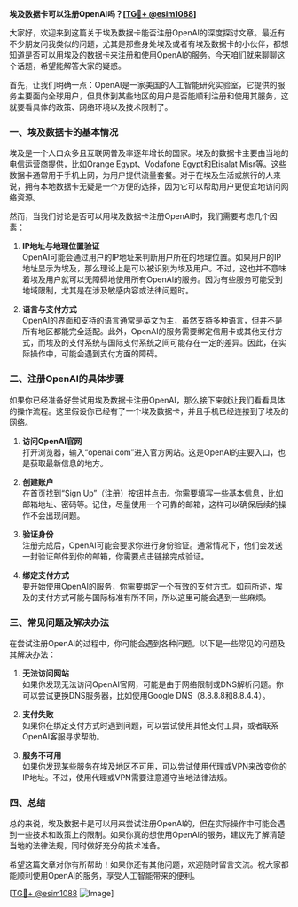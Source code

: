 **埃及数据卡可以注册OpenAI吗？[[TG💪+ @esim1088](https://t.me/s/esim1088)]**

大家好，欢迎来到这篇关于埃及数据卡能否注册OpenAI的深度探讨文章。最近有不少朋友问我类似的问题，尤其是那些身处埃及或者有埃及数据卡的小伙伴，都想知道是否可以用埃及的数据卡来注册和使用OpenAI的服务。今天咱们就来聊聊这个话题，希望能解答大家的疑惑。

首先，让我们明确一点：OpenAI是一家美国的人工智能研究实验室，它提供的服务主要面向全球用户，但具体到某些地区的用户是否能顺利注册和使用其服务，这就要看具体的政策、网络环境以及技术限制了。

### **一、埃及数据卡的基本情况**

埃及是一个人口众多且互联网普及率逐年增长的国家。埃及的数据卡主要由当地的电信运营商提供，比如Orange Egypt、Vodafone Egypt和Etisalat Misr等。这些数据卡通常用于手机上网，为用户提供流量套餐。对于在埃及生活或旅行的人来说，拥有本地数据卡无疑是一个方便的选择，因为它可以帮助用户更便宜地访问网络资源。

然而，当我们讨论是否可以用埃及数据卡注册OpenAI时，我们需要考虑几个因素：

1. **IP地址与地理位置验证**  
   OpenAI可能会通过用户的IP地址来判断用户所在的地理位置。如果用户的IP地址显示为埃及，那么理论上是可以被识别为埃及用户。不过，这也并不意味着埃及用户就可以无障碍地使用所有OpenAI的服务。因为有些服务可能受到地域限制，尤其是在涉及敏感内容或法律问题时。

2. **语言与支付方式**  
   OpenAI的界面和支持的语言通常是英文为主，虽然支持多种语言，但并不是所有地区都能完全适配。此外，OpenAI的服务需要绑定信用卡或其他支付方式，而埃及的支付系统与国际支付系统之间可能存在一定的差异。因此，在实际操作中，可能会遇到支付方面的障碍。

### **二、注册OpenAI的具体步骤**

如果你已经准备好尝试用埃及数据卡注册OpenAI，那么接下来就让我们看看具体的操作流程。这里假设你已经有了一个埃及数据卡，并且手机已经连接到了埃及的网络。

1. **访问OpenAI官网**  
   打开浏览器，输入“openai.com”进入官方网站。这是OpenAI的主要入口，也是获取最新信息的地方。

2. **创建账户**  
   在首页找到“Sign Up”（注册）按钮并点击。你需要填写一些基本信息，比如邮箱地址、密码等。记住，尽量使用一个可靠的邮箱，这样可以确保后续的操作不会出现问题。

3. **验证身份**  
   注册完成后，OpenAI可能会要求你进行身份验证。通常情况下，他们会发送一封验证邮件到你的邮箱，你需要点击链接完成验证。

4. **绑定支付方式**  
   要开始使用OpenAI的服务，你需要绑定一个有效的支付方式。如前所述，埃及的支付方式可能与国际标准有所不同，所以这里可能会遇到一些麻烦。

### **三、常见问题及解决办法**

在尝试注册OpenAI的过程中，你可能会遇到各种问题。以下是一些常见的问题及其解决办法：

1. **无法访问网站**  
   如果你发现无法访问OpenAI官网，可能是由于网络限制或DNS解析问题。你可以尝试更换DNS服务器，比如使用Google DNS（8.8.8.8和8.8.4.4）。

2. **支付失败**  
   如果你在绑定支付方式时遇到问题，可以尝试使用其他支付工具，或者联系OpenAI客服寻求帮助。

3. **服务不可用**  
   如果你发现某些服务在埃及地区不可用，可以尝试使用代理或VPN来改变你的IP地址。不过，使用代理或VPN需要注意遵守当地法律法规。

### **四、总结**

总的来说，埃及数据卡是可以用来尝试注册OpenAI的，但在实际操作中可能会遇到一些技术和政策上的限制。如果你真的想使用OpenAI的服务，建议先了解清楚当地的法律法规，同时做好充分的技术准备。

希望这篇文章对你有所帮助！如果你还有其他问题，欢迎随时留言交流。祝大家都能顺利使用OpenAI的服务，享受人工智能带来的便利。

[[TG💪+ @esim1088](https://t.me/s/esim1088) ![Image](https://i.postimg.cc/4NQfJmqS/Snipaste-2025-05-13-00-14-12.png)]